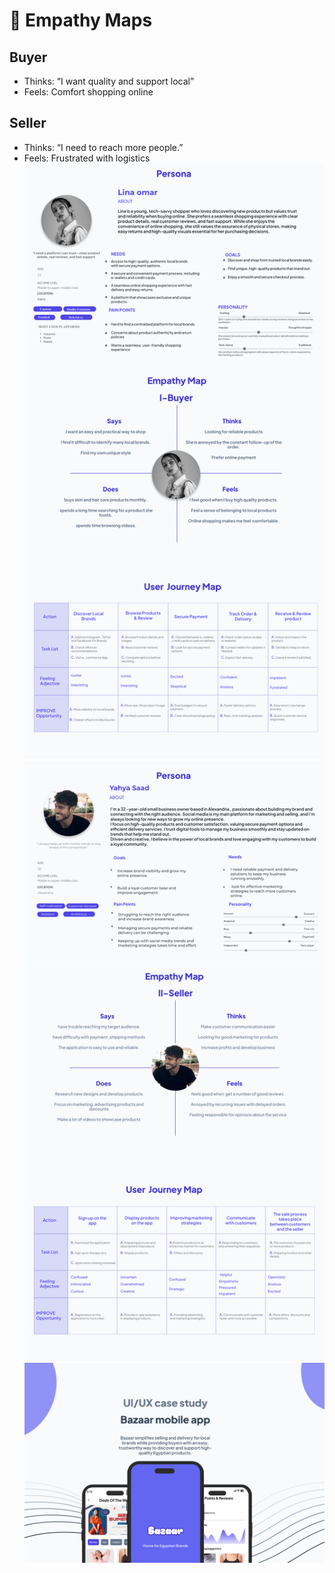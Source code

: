 # 🧠 Empathy Maps

## Buyer
- Thinks: “I want quality and support local”
- Feels: Comfort shopping online

## Seller
- Thinks: “I need to reach more people.”
- Feels: Frustrated with logistics
![buyer](assets/empathymap-buyer.png)
![seller](assets/empathymap-seller.png)
![Bazaar App](assets/bazaar.png)
